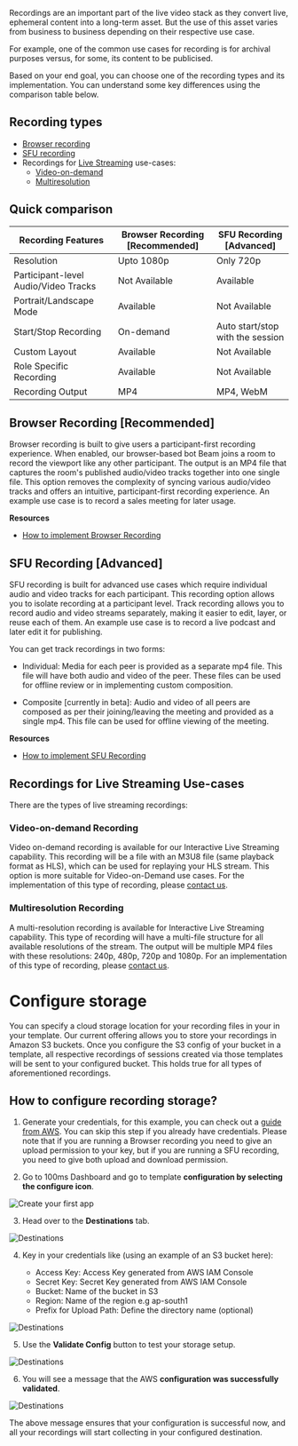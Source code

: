 Recordings are an important part of the live video stack as they convert live, ephemeral content into a long-term asset. But the use of this asset varies from business to business depending on their respective use case.

For example, one of the common use cases for recording is for archival purposes versus, for some, its content to be publicised.

Based on your end goal, you can choose one of the recording types and its implementation. You can understand some key differences using the comparison table below.

## Recording types

- [Browser recording](#browser-recording-recommended)
- [SFU recording](#sfu-recording-advanced)
- Recordings for [Live Streaming](live-streaming) use-cases:
  - [Video-on-demand](#video-on-demand-recording)
  - [Multiresolution](#multiresolution-recording)

## Quick comparison

| Recording Features                   | Browser Recording [Recommended] | SFU Recording [Advanced]         |
| ------------------------------------ | ------------------------------- | -------------------------------- |
| Resolution                           | Upto 1080p                      | Only 720p                        |
| Participant-level Audio/Video Tracks | Not Available                   | Available                        |
| Portrait/Landscape Mode              | Available                       | Not Available                    |
| Start/Stop Recording                 | On-demand                       | Auto start/stop with the session |
| Custom Layout                        | Available                       | Not Available                    |
| Role Specific Recording              | Available                       | Not Available                    |
| Recording Output                     | MP4                             | MP4, WebM                        |


## Browser Recording [Recommended]

Browser recording is built to give users a participant-first recording experience. When enabled, our browser-based bot Beam joins a room to record the viewport like any other participant. The output is an MP4 file that captures the room's published audio/video tracks together into one single file. This option removes the complexity of syncing various audio/video tracks and offers an intuitive, participant-first recording experience. An example use case is to record a sales meeting for later usage.

**Resources**

-  [How to implement Browser Recording](https://www.100ms.live/docs/server-side/v2/Destinations/rtmp-streaming-and-browser-recording)

## SFU Recording [Advanced]

SFU recording is built for advanced use cases which require individual audio and video tracks for each participant. This recording option allows you to isolate recording at a participant level. Track recording allows you to record audio and video streams separately, making it easier to edit, layer, or reuse each of them. An example use case is to record a live podcast and later edit it for publishing.

You can get track recordings in two forms:

-   Individual: Media for each peer is provided as a separate mp4 file. This file will have both audio and video of the peer. These files can be used for offline review or in implementing custom composition.

-   Composite [currently in beta]: Audio and video of all peers are composed as per their joining/leaving the meeting and provided as a single mp4. This file can be used for offline viewing of the meeting.

**Resources**

-   [How to implement SFU Recording](https://www.100ms.live/docs/server-side/v2/Destinations/recording)

## Recordings for Live Streaming Use-cases
There are the types of live streaming recordings:

### Video-on-demand Recording

Video on-demand recording is available for our Interactive Live Streaming capability. This recording will be a file with an M3U8 file (same playback format as HLS), which can be used for replaying your HLS stream. This option is more suitable for Video-on-Demand use cases. For the implementation of this type of recording, please [contact us](https://www.100ms.live/contact).

### Multiresolution Recording

A multi-resolution recording is available for Interactive Live Streaming capability. This type of recording will have a multi-file structure for all available resolutions of the stream. The output will be multiple MP4 files with these resolutions: 240p, 480p, 720p and 1080p. For an implementation of this type of recording, please [contact us](https://www.100ms.live/contact).


# Configure storage

You can specify a cloud storage location for your recording files in your in your template. Our current offering allows you to store your recordings in Amazon S3 buckets. Once you configure the S3 config of your bucket in a template, all respective recordings of sessions created via those templates will be sent to your configured bucket. This holds true for all types of aforementioned recordings.

## How to configure recording storage?

1. Generate your credentials, for this example, you can check out a [guide from AWS](https://docs.aws.amazon.com/IAM/latest/UserGuide/id_credentials_access-keys.html). You can skip this step if you already have credentials. Please note that if you are running a Browser recording you need to give an upload permission to your key, but if you are running a SFU recording, you need to give both upload and download permission.

2. Go to 100ms Dashboard and go to template **configuration by selecting the configure icon**.

![Create your first app](/docs/docs/v2/recording-storage-settings-step2.png)

3. Head over to the **Destinations** tab.

![Destinations](/docs/docs/v2/recording-storage-settings-step3.png)

4. Key in your credentials like (using an example of an S3 bucket here):

    - Access Key: Access Key generated from AWS IAM Console
    - Secret Key: Secret Key generated from AWS IAM Console
    - Bucket: Name of the bucket in S3
    - Region: Name of the region e.g ap-south1
    - Prefix for Upload Path: Define the directory name (optional)

![Destinations](/docs/docs/v2/recording-storage-settings-step4.png)

5. Use the **Validate Config** button to test your storage setup.

![Destinations](/docs/docs/v2/recording-storage-settings-step5.png)

6. You will see a message that the AWS **configuration was successfully validated**.

![Destinations](/docs/docs/v2/recording-storage-settings-step6.png)

The above message ensures that your configuration is successful now, and all your recordings will start collecting in your configured destination.
